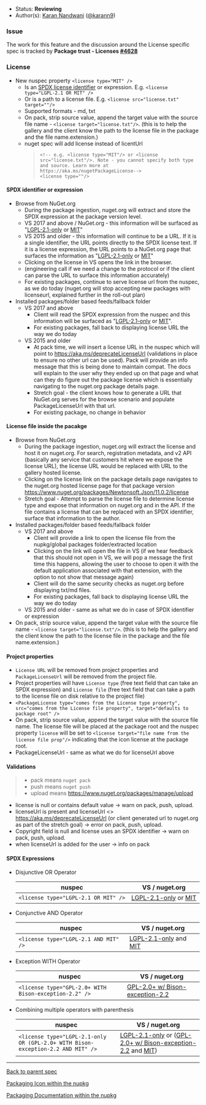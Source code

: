 * Status: **Reviewing**
* Author(s): [Karan Nandwani](https://github.com/karann-msft) ([@karann9](https://twitter.com/karann9))

### Issue
The work for this feature and the discussion around the License specific spec is tracked by **Package trust - Licenses [#4628](https://github.com/NuGet/Home/issues/4628)**

### License

* New nuspec property `<license type="MIT" />`
  * Is an [SPDX license identifier](https://spdx.org/licenses/) or expression. E.g. `<license type="LGPL-2.1 OR MIT" />`
  * Or is a path to a license file. E.g. `<license src="license.txt" target=""/>`
  * Supported formats - md, txt
  * On pack, strip source value, append the target value with the source file name - `<license target="license.txt"/>`. (this is to help the gallery and the client know the path to the license file in the package and the file name.extension.)
  * nuget spec will add license instead of licentUrl 
    > `<!-- e.g. <license type="MIT"/> or <license src="license.txt"/>. Note - you cannot specify both type and source. Learn more at https://aka.ms/nugetPackageLicense-->` <br>
    > `<license type=""/>`

#### SPDX identifier or expression
* Browse from NuGet.org
  * During the package ingestion, nuget.org will extract and store the SPDX expression at the package version level.
  * VS 2017 and above / NuGet.org - this information will be surfaced as "[LGPL-2.1-only](https://spdx.org/licenses/LGPL-2.1-only.htm) or [MIT](https://spdx.org/licenses/MIT.html)"
  * VS 2015 and older - this information will continue to be a URL. If it is a single identifier, the URL points directly to the SPDX license text. If it is a license expression, the URL points to a NuGet.org page that surfaces the information as "[LGPL-2.1-only](https://spdx.org/licenses/LGPL-2.1-only.htm) or [MIT](https://spdx.org/licenses/MIT.html)"
  * Clicking on the license in VS opens the link in the browser.
  * (engineering call if we need a change to the protocol or if the client can parse the URL to surface this information accurately)
  * For existing packages, continue to serve license url from the nuspec, as we do today (nuget.org will stop accepting new packages with licenseurl, explained further in the roll-out plan)
* Installed packages/folder based feeds/fallback folder
  * VS 2017 and above
    * Client will read the SPDX expression from the nuspec and this information will be surfaced as "[LGPL-2.1-only](https://spdx.org/licenses/LGPL-2.1-only.htm) or [MIT](https://spdx.org/licenses/MIT.html)".
    * For existing packages, fall back to displaying license URL the way we do today
  * VS 2015 and older
    * At pack time, we will insert a license URL in the nuspec which will point to https://aka.ms/deprecateLicenseUrl (validations in place to ensure no other url can be used). Pack will provide an info message that this is being done to maintain compat. The docs will explain to the user why they ended up on that page and what can they do figure out the package license which is essentially navigating to the nuget.org package details page.
    * Stretch goal - the client knows how to generate a URL that NuGet.org serves for the browse scenario and populate PackageLicenseUrl with that url. 
    * For existing package, no change in behavior

#### License file inside the pacakge

* Browse from NuGet.org
  * During the package ingestion, nuget.org will extract the license and host it on nuget.org. For search, registration metadata, and v2 API (basically any service that customers hit where we expose the license URL), the license URL would be replaced with URL to the gallery hosted license.
  * Clicking on the license link on the package details page navigates to the nuget.org hosted license page for that package version https://www.nuget.org/packages/Newtonsoft.Json/11.0.2/license
  * Stretch goal - Attempt to parse the license file to determine license type and expose that information on nuget.org and in the API. If the file contains a license that can be replaced with an SPDX identifier, surface that information to the author.
* Installed packages/folder based feeds/fallback folder
  * VS 2017 and above
    * Client will provide a link to open the license file from the nupkg/global packages folder/extracted location
    * Clicking on the link will open the file in VS (if we hear feedback that this should not open in VS, we will pop a message the first time this happens, allowing the user to choose to open it with the default application associated with that extension, with the option to not show that message again)
    * Client will do the same security checks as nuget.org before displaying txt/md files.
    * For existing packages, fall back to displaying license URL the way we do today
  * VS 2015 and older - same as what we do in case of SPDX identifier or expression
* On pack, strip source value, append the target value with the source file name - `<license target="license.txt"/>`. (this is to help the gallery and the client know the path to the license file in the package and the file name.extension.)

#### Project properties
* `License URL` will be removed from project properties and `PackageLicenseUrl` will be removed from the project file.
* Project properties will have `License type` (free text field that can take an SPDX expression)  and `License file` (free text field that can take a path to the license file on disk relative to the project file)
* `<PackageLicense type="comes from the License type property", src="comes from the License file property", target="defaults to package root" />`
* On pack, strip source value, append the target value with the source file name. The license file will be placed at the package root and the nuspec property `license` will be set to `<license target="file name from the license file prop"/>` indicating that the icon license at the package root.
* PackageLicenseUrl - same as what we do for licenseUrl above

#### Validations
> + pack means `nuget pack`
> + push means `nuget push`
> + upload means https://www.nuget.org/packages/manage/upload 

* license is null or contains default value -> warn on pack, push, upload.
* licenseUrl is present and licenseUrl <> https://aka.ms/deprecateLicenseUrl (or client generated url to nuget.org as part of the stretch goal) -> error on pack, push, upload.
* Copyright field is null and license uses an SPDX identifier -> warn on pack, push, upload.
* when licenseUrl is added for the user -> info on pack

#### SPDX Expressions
  * Disjunctive OR Operator

    | nuspec  | VS / nuget.org |
    | ------------- | ------------- |
    | `<license type="LGPL-2.1 OR MIT" />`  | [LGPL-2.1-only](https://spdx.org/licenses/LGPL-2.1-only.htm) or [MIT](https://spdx.org/licenses/MIT.html) |

  * Conjunctive AND Operator

    | nuspec  | VS / nuget.org |
    | ------------- | ------------- |
    | `<license type="LGPL-2.1 AND MIT" />` | [LGPL-2.1-only](https://spdx.org/licenses/LGPL-2.1-only.htm) and [MIT](https://spdx.org/licenses/MIT.html) |

  * Exception WITH Operator

    | nuspec  | VS / nuget.org |
    | ------------- | ------------- |
    | `<license type="GPL-2.0+ WITH Bison-exception-2.2" />`  | [GPL-2.0+ w/ Bison-exception-2.2](https://spdx.org/licenses/GPL-2.0-with-bison-exception.html)  |

  * Combining multiple operators with parenthesis

    | nuspec  | VS / nuget.org |
    | ------------- | ------------- |
    | `<license type="LGPL-2.1-only OR (GPL-2.0+ WITH Bison-exception-2.2 AND MIT" />` | [LGPL-2.1-only](https://spdx.org/licenses/LGPL-2.1-only.htm) or ([GPL-2.0+ w/ Bison-exception-2.2](https://spdx.org/licenses/GPL-2.0-with-bison-exception.html) and [MIT](https://spdx.org/licenses/MIT.html)) | 


***

[Back to parent spec](https://github.com/NuGet/Home/wiki/Packaging-Icon,-License-and-Documentation-within-the-nupkg)

[Packaging Icon within the nupkg](https://github.com/NuGet/Home/wiki/Packaging-Icon-within-the-nupkg)

[Packaging Documentation within the nupkg](https://github.com/NuGet/Home/wiki/Packaging-Documentation-within-the-nupkg)
